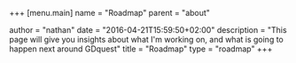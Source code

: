+++
[menu.main]
name = "Roadmap"
parent = "about"

author = "nathan"
date = "2016-04-21T15:59:50+02:00"
description = "This page will give you insights about what I'm working on, and what is going to happen next around GDquest"
title = "Roadmap"
type = "roadmap"
+++
